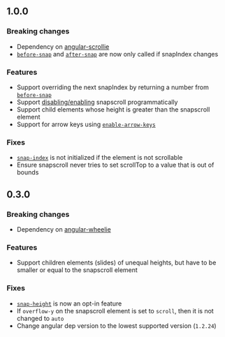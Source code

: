 ## 1.0.0

### Breaking changes
- Dependency on [angular-scrollie](https://github.com/joelmukuthu/angular-scrollie)
- [`before-snap`](DOCS.md#before-snap) and [`after-snap`](DOCS.md#after-snap) are
now only called if snapIndex changes

### Features
- Support overriding the next snapIndex by returning a number from
[`before-snap`](DOCS.md#before-snap)
- Support [disabling/enabling](DOCS.md#snapscroll-directive) snapscroll
programmatically
- Support child elements whose height is greater than the snapscroll element
- Support for arrow keys using [`enable-arrow-keys`](DOCS.md#enable-arrow-keys)

### Fixes
- [`snap-index`](DOCS.md#snap-index) is not initialized if the element is not
scrollable
- Ensure snapscroll never tries to set scrollTop to a value that is out of bounds

## 0.3.0

### Breaking changes
- Dependency on [angular-wheelie](https://github.com/joelmukuthu/angular-wheelie)

### Features
- Support children elements (slides) of unequal heights, but have to be smaller
or equal to the snapscroll element

### Fixes
- [`snap-height`](DOCS.md#snap-height) is now an opt-in feature
- If `overflow-y` on the snapscroll element is set to `scroll`, then it is not
changed to `auto`
- Change angular dep version to the lowest supported version (`1.2.24`)
